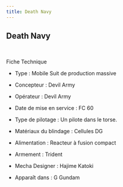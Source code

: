 ```yaml
---
title: Death Navy
---
```


Death Navy
----------

 





Fiche Technique   
- Type : Mobile Suit de production massive  
- Concepteur : Devil Army  
- Opérateur : Devil Army  
- Date de mise en service : FC 60  
- Type de pilotage : Un pilote dans le torse.  
- Matériaux du blindage : Cellules DG  
- Alimentation : Reacteur à fusion compact  
- Armement : Trident  
  
  
- Mecha Designer : Hajime Katoki  
- Apparaît dans : G Gundam

